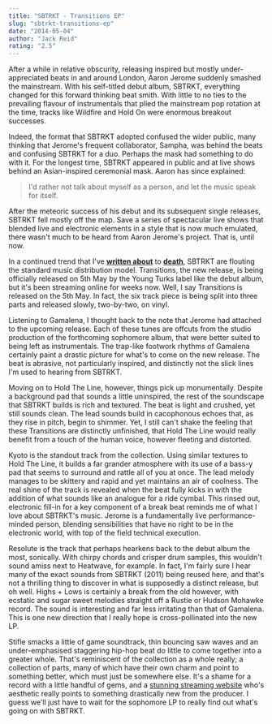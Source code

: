 ```yaml
---
title: "SBTRKT - Transitions EP"
slug: "sbtrkt-transitions-ep"
date: "2014-05-04"
author: "Jack Reid"
rating: "2.5"
---
```


After a while in relative obscurity, releasing inspired but mostly under-appreciated beats in and around London, Aaron Jerome suddenly smashed the mainstream. With his self-titled debut album, SBTRKT, everything changed for this forward thinking beat smith. With little to no ties to the prevailing flavour of instrumentals that plied the mainstream pop rotation at the time, tracks like Wildfire and Hold On were enormous breakout successes.

Indeed, the format that SBTRKT adopted confused the wider public, many thinking that Jerome's frequent collaborator, Sampha, was behind the beats and confusing SBTRKT for a duo. Perhaps the mask had something to do with it. For the longest time, SBTRKT appeared in public and at live shows behind an Asian-inspired ceremonial mask. Aaron has since explained:

> I'd rather not talk about myself as a person, and let the music speak for itself.

After the meteoric success of his debut and its subsequent single releases, SBTRKT fell mostly off the map. Save a series of spectacular live shows that blended live and electronic elements in a style that is now much emulated, there wasn't much to be heard from Aaron Jerome's project. That is, until now.

In a continued trend that I've **[written about](https://medium.com/world-of-music/6988b203ce86)** to **[death](https://medium.com/media-distribution/2fe403f06cbc)**, SBTRKT are flouting the standard music distribution model. Transitions, the new release, is being officially released on 5th May by the Young Turks label like the debut album, but it's been streaming online for weeks now. Well, I say Transitions is released on the 5th May. In fact, the six track piece is being split into three parts and released slowly, two-by-two, on vinyl.

Listening to Gamalena, I thought back to the note that Jerome had attached to the upcoming release. Each of these tunes are offcuts from the studio production of the forthcoming sophomore album, that were better suited to being left as instrumentals. The trap-like footwork rhythms of Gamalena certainly paint a drastic picture for what's to come on the new release. The beat is abrasive, not particularly inspired, and distinctly not the slick lines I'm used to hearing from SBTRKT.

Moving on to Hold The Line, however, things pick up monumentally. Despite a background pad that sounds a little uninspired, the rest of the soundscape that SBTRKT builds is rich and textured. The beat is light and crushed, yet still sounds clean. The lead sounds build in cacophonous echoes that, as they rise in pitch, begin to shimmer. Yet, I still can't shake the feeling that these Transitions are distinctly unfinished, that Hold The Line would really benefit from a touch of the human voice, however fleeting and distorted.

Kyoto is the standout track from the collection. Using similar textures to Hold The Line, it builds a far grander atmosphere with its use of a bass-y pad that seems to surround and rattle all of you at once. The lead melody manages to be skittery and rapid and yet maintains an air of coolness. The real shine of the track is revealed when the beat fully kicks in with the addition of what sounds like an analogue for a ride cymbal. This rinsed out, electronic fill-in for a key component of a break beat reminds me of what I love about SBTRKT's music. Jerome is a fundamentally live performance-minded person, blending sensibilities that have no right to be in the electronic world, with top of the field technical execution.

Resolute is the track that perhaps hearkens back to the debut album the most, sonically. With chirpy chords and crisper drum samples, this wouldn't sound amiss next to Heatwave, for example. In fact, I'm fairly sure I hear many of the exact sounds from SBTRKT (2011) being reused here, and that's not a thrilling thing to discover in what is supposedly a distinct release, but oh well. Highs + Lows is certainly a break from the old however, with ecstatic and sugar sweet melodies straight off a Rustie or Hudson Mohawke record. The sound is interesting and far less irritating than that of Gamalena. This is one new direction that I really hope is cross-pollinated into the new LP.

Stifle smacks a little of game soundtrack, thin bouncing saw waves and an under-emphasised staggering hip-hop beat do little to come together into a greater whole. That's reminiscent of the collection as a whole really; a collection of parts, many of which have their own charm and point to something better, which must just be somewhere else. It's a shame for a record with a little handful of gems, and a [stunning streaming website](http://transitions.sbtrkt.com/) who's aesthetic really points to something drastically new from the producer. I guess we'll just have to wait for the sophomore LP to really find out what's going on with SBTRKT.
